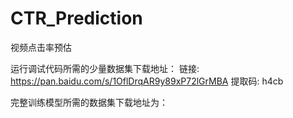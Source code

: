 # CTR_Prediction
视频点击率预估

运行调试代码所需的少量数据集下载地址：
链接: https://pan.baidu.com/s/1OflDrqAR9y89xP72lGrMBA 提取码: h4cb 


完整训练模型所需的数据集下载地址为：

